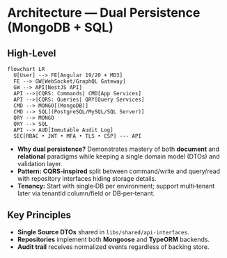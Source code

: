 # Architecture — Dual Persistence (MongoDB + SQL)

## High‑Level
```mermaid
flowchart LR
  U[User] --> FE[Angular 19/20 + MD3]
  FE --> GW[WebSocket/GraphQL Gateway]
  GW --> API[NestJS API]
  API -->|CQRS: Commands| CMD[App Services]
  API -->|CQRS: Queries| QRY[Query Services]
  CMD --> MONGO[(MongoDB)]
  CMD --> SQL[(PostgreSQL/MySQL/SQL Server)]
  QRY --> MONGO
  QRY --> SQL
  API --> AUD[Immutable Audit Log]
  SEC[RBAC • JWT • MFA • TLS • CSP] --- API
```
- **Why dual persistence?** Demonstrates mastery of both **document** and **relational** paradigms while keeping a single domain model (DTOs) and validation layer.
- **Pattern:** **CQRS‑inspired** split between command/write and query/read with repository interfaces hiding storage details.
- **Tenancy:** Start with single‑DB per environment; support multi‑tenant later via tenantId column/field or DB‑per‑tenant.

## Key Principles
- **Single Source DTOs** shared in `libs/shared/api-interfaces`.
- **Repositories** implement both **Mongoose** and **TypeORM** backends.
- **Audit trail** receives normalized events regardless of backing store.
